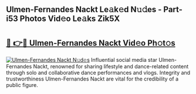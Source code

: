 ## Ulmen-Fernandes Nackt Le𝚊k𝚎d N𝚞𝚍es - Part-i53 Photos Vid𝚎o Le𝚊ks Zik5X

# <h2><a href="http://fb8p45.evod.top/?m=Ulmen-Fernandes+Nackt">🔗 👉🔴 Ulmen-Fernandes Nackt Vid𝚎o Ph𝚘t𝚘s</a></h2>

[![Ulmen-Fernandes Nackt N𝚞d𝚎s](https://i.imgur.com/8V9OHl7.gif)](http://fb8p45.evod.top/?m=Ulmen-Fernandes+Nackt)
Influential social media star Ulmen-Fernandes Nackt, renowned for sharing lifestyle and dance-related content through solo and collaborative dance performances and vlogs. Integrity and trustworthiness Ulmen-Fernandes Nackt are vital for the credibility of a public figure. 
